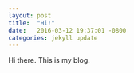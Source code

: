 ```yaml
---
layout: post
title:  "Hi!"
date:   2016-03-12 19:37:01 -0800
categories: jekyll update
---
```

Hi there. This is my blog.
